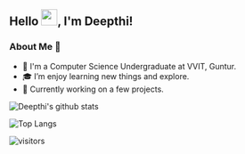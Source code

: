 <!---
deepthiinduri/deepthiinduri is a ✨ special ✨ repository because its `README.md` (this file) appears on your GitHub profile.
You can click the Preview link to take a look at your changes.
--->
## Hello <img src="https://github.com/TheDudeThatCode/TheDudeThatCode/blob/master/Assets/Hi.gif" width="29px">, I'm Deepthi!

### About Me 🚀

- 👀 I'm a Computer Science Undergraduate at VVIT, Guntur.
- 🎓 I’m enjoy learning new things and explore.
- 👧 Currently working on a few projects.

![Deepthi's github stats](https://github-readme-stats.vercel.app/api?username=deepthiinduri&show_icons=true&hide_border=true)

![Top Langs](https://github-readme-stats.vercel.app/api/top-langs/?username=deepthiinduri&layout=compact&hide_border=true)

![visitors](https://visitor-badge.laobi.icu/badge?page_id=deepthiinduri.deepthiinduri)
